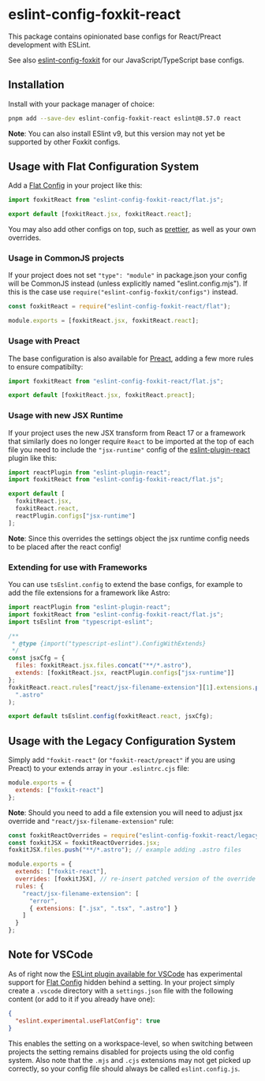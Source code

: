 # eslint-config-foxkit-react

This package contains opinionated base configs for React/Preact development with ESLint.

See also [eslint-config-foxkit](https://github.com/foxkit-js/eslint-config-foxkit) for our JavaScript/TypeScript base configs.

## Installation

Install with your package manager of choice:

```bash
pnpm add --save-dev eslint-config-foxkit-react eslint@8.57.0 react
```

**Note**: You can also install ESlint v9, but this version may not yet be supported by other Foxkit configs.

## Usage with Flat Configuration System

Add a [Flat Config] in your project like this:

```js
import foxkitReact from "eslint-config-foxkit-react/flat.js";

export default [foxkitReact.jsx, foxkitReact.react];
```

You may also add other configs on top, such as [prettier], as well as your own overrides.

### Usage in CommonJS projects

If your project does not set `"type": "module"` in package.json your config will be CommonJS instead (unless explicitly named "eslint.config.mjs"). If this is the case use `require("eslint-config-foxkit/configs")` instead.

```js
const foxkitReact = require("eslint-config-foxkit-react/flat");

module.exports = [foxkitReact.jsx, foxkitReact.react];
```

### Usage with Preact

The base configuration is also available for [Preact], adding a few more rules to ensure compatibilty:

```js
import foxkitReact from "eslint-config-foxkit-react/flat.js";

export default [foxkitReact.jsx, foxkitReact.preact];
```

### Usage with new JSX Runtime

If your project uses the new JSX transform from React 17 or a framework that similarly does no longer require `React` to be imported at the top of each file you need to include the `"jsx-runtime"` config of the [eslint-plugin-react] plugin like this:

```js
import reactPlugin from "eslint-plugin-react";
import foxkitReact from "eslint-config-foxkit-react/flat.js";

export default [
  foxkitReact.jsx,
  foxkitReact.react,
  reactPlugin.configs["jsx-runtime"]
];
```

**Note**: Since this overrides the settings object the jsx runtime config needs to be placed after the react config!

### Extending for use with Frameworks

You can use `tsEslint.config` to extend the base configs, for example to add the file extensions for a framework like Astro:

```js
import reactPlugin from "eslint-plugin-react";
import foxkitReact from "eslint-config-foxkit-react/flat.js";
import tsEslint from "typescript-eslint";

/**
 * @type {import("typescript-eslint").ConfigWithExtends}
 */
const jsxCfg = {
  files: foxkitReact.jsx.files.concat("**/*.astro"),
  extends: [foxkitReact.jsx, reactPlugin.configs["jsx-runtime"]]
};
foxkitReact.react.rules["react/jsx-filename-extension"][1].extensions.push(
  ".astro"
);

export default tsEslint.config(foxkitReact.react, jsxCfg);
```

## Usage with the Legacy Configuration System

Simply add `"foxkit-react"` (or `"foxkit-react/preact"` if you are using Preact) to your extends array in your `.eslintrc.cjs` file:

```js
module.exports = {
  extends: ["foxkit-react"]
};
```

**Note**: Should you need to add a file extension you will need to adjust jsx override and `"react/jsx-filename-extension"` rule:

```js
const foxkitReactOverrides = require("eslint-config-foxkit-react/legacy/overrides");
const foxkitJSX = foxkitReactOverrides.jsx;
foxkitJSX.files.push("**/*.astro"); // example adding .astro files

module.exports = {
  extends: ["foxkit-react"],
  overrides: [foxkitJSX], // re-insert patched version of the override
  rules: {
    "react/jsx-filename-extension": [
      "error",
      { extensions: [".jsx", ".tsx", ".astro"] }
    ]
  }
};
```

## Note for VSCode

As of right now the [ESLint plugin available for VSCode](https://marketplace.visualstudio.com/items?itemName=dbaeumer.vscode-eslint) has experimental support for [Flat Config] hidden behind a setting. In your project simply create a `.vscode` directory with a `settings.json` file with the following content (or add to it if you already have one):

```json
{
  "eslint.experimental.useFlatConfig": true
}
```

This enables the setting on a workspace-level, so when switching between projects the setting remains disabled for projects using the old config system. Also note that the `.mjs` and `.cjs` extensions may not get picked up correctly, so your config file should always be called `eslint.config.js`.

[Preact]: https://preactjs.com/
[eslint-plugin-react]: https://github.com/jsx-eslint/eslint-plugin-react
[Flat Config]: (https://eslint.org/docs/latest/use/configure/configuration-files-new)
[prettier]: (https://www.npmjs.com/package/eslint-config-prettier)
